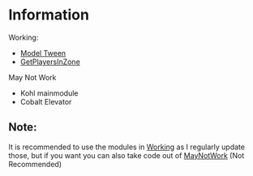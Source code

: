 # Information

Working:
* [Model Tween](https://www.roblox.com/library/6019253834/Tween-Model)
* [GetPlayersInZone](https://www.roblox.com/library/7358388819/GetPlayersInZone)

May Not Work
* Kohl mainmodule
* Cobalt Elevator

## Note:

It is recommended to use the modules in [Working](https://github.com/GGshor/ShowingCode/tree/main/Working) as I regularly update those, but if you want you can also take code out of [MayNotWork](https://github.com/GGshor/ShowingCode/tree/main/MayNotWork) (Not Recommended)
